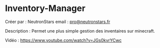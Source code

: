 # Inventory-Manager

Créer par   : NeutronStars
email       : pro@neutronstars.fr

Description : Permet une plus simple gestion des inventaires sur minecraft.

Vidéo       : https://www.youtube.com/watch?v=JGs0kvrYCwc
